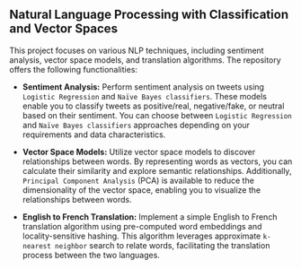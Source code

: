 ## Natural Language Processing with Classification and Vector Spaces

This project focuses on various NLP techniques, including sentiment analysis, vector space models, and translation algorithms. The repository offers the following functionalities:

* **Sentiment Analysis:** Perform sentiment analysis on tweets using `Logistic Regression` and `Naïve Bayes classifiers`. These models enable you to classify tweets as positive/real, negative/fake, or neutral based on their sentiment. You can choose between `Logistic Regression` and `Naïve Bayes classifiers` approaches depending on your requirements and data characteristics.

* **Vector Space Models:** Utilize vector space models to discover relationships between words. By representing words as vectors, you can calculate their similarity and explore semantic relationships. Additionally, `Principal Component Analysis` (PCA) is available to reduce the dimensionality of the vector space, enabling you to visualize the relationships between words.

* **English to French Translation:** Implement a simple English to French translation algorithm using pre-computed word embeddings and locality-sensitive hashing. This algorithm leverages approximate `k-nearest neighbor` search to relate words, facilitating the translation process between the two languages.

